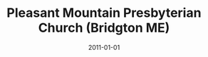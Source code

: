 ---
date: &id001 2011-01-01
end_date: null
location:
  address: 30 North High Street (Rte. 302)
  city: Bridgton
  state: ME
minister:
- end: 2015-01-01
  name: Tim R. Beauchamp
  start: 2011-01-01
  type: Organizing Pastor
ministers:
- Tim R. Beauchamp
name: Pleasant Mountain Presbyterian Church
names:
- end: null
  name: Pleasant Mountain Presbyterian Church
  start: 2011-01-01
origination_date: *id001
raw_data: 'ME

  Bridgton

  Pleasant Mountain Presbyterian Church  (2011- )

  30 North High Street (Rte. 302)

  Org. Pastor: Tim R. Beauchamp, 2011-15

  '
received_from: null
states:
- ME
status:
  active: true
  end_date: null
  reason: null
  received_from: null
  withdrawal_to: null
title: Pleasant Mountain Presbyterian Church (Bridgton ME)
year_established:
- 2011

---